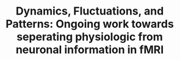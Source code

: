 ---
title: "Dynamics, Fluctuations, and Patterns:  Ongoing work towards seperating physiologic from neuronal information in fMRI"
project_id: 
conf_date: 2009-07-06
conference_id: ""
presenters:
   - peter_bandettini
summary: "University of Pittsburgh, Pittsburgh, PA"
file: /assets/presentations/
filename: 
layout: presentation
---
